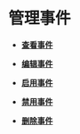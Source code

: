 # 管理事件<a name="dew_01_2007"></a>

-   **[查看事件](查看事件.md)**  

-   **[编辑事件](编辑事件.md)**  

-   **[启用事件](启用事件.md)**  

-   **[禁用事件](禁用事件.md)**  

-   **[删除事件](删除事件.md)**  


